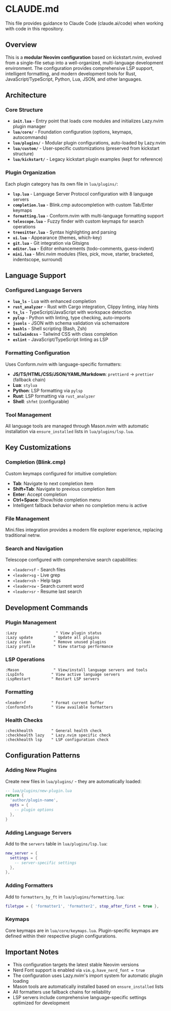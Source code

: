# CLAUDE.md

This file provides guidance to Claude Code (claude.ai/code) when working with code in this repository.

## Overview

This is a **modular Neovim configuration** based on kickstart.nvim, evolved from a single-file setup into a well-organized, multi-language development environment. The configuration provides comprehensive LSP support, intelligent formatting, and modern development tools for Rust, JavaScript/TypeScript, Python, Lua, JSON, and other languages.

## Architecture

### Core Structure
- **`init.lua`** - Entry point that loads core modules and initializes Lazy.nvim plugin manager
- **`lua/core/`** - Foundation configuration (options, keymaps, autocommands)
- **`lua/plugins/`** - Modular plugin configurations, auto-loaded by Lazy.nvim
- **`lua/custom/`** - User-specific customizations (preserved from kickstart structure)
- **`lua/kickstart/`** - Legacy kickstart plugin examples (kept for reference)

### Plugin Organization
Each plugin category has its own file in `lua/plugins/`:

- **`lsp.lua`** - Language Server Protocol configuration with 8 language servers
- **`completion.lua`** - Blink.cmp autocompletion with custom Tab/Enter keymaps
- **`formatting.lua`** - Conform.nvim with multi-language formatting support
- **`telescope.lua`** - Fuzzy finder with custom keymaps for search operations
- **`treesitter.lua`** - Syntax highlighting and parsing
- **`ui.lua`** - Appearance (themes, which-key)
- **`git.lua`** - Git integration via Gitsigns
- **`editor.lua`** - Editor enhancements (todo-comments, guess-indent)
- **`mini.lua`** - Mini.nvim modules (files, pick, move, starter, bracketed, indentscope, surround)

## Language Support

### Configured Language Servers
- **`lua_ls`** - Lua with enhanced completion
- **`rust_analyzer`** - Rust with Cargo integration, Clippy linting, inlay hints
- **`ts_ls`** - TypeScript/JavaScript with workspace detection
- **`pylsp`** - Python with linting, type checking, auto-imports
- **`jsonls`** - JSON with schema validation via schemastore
- **`bashls`** - Shell scripting (Bash, Zsh)
- **`tailwindcss`** - Tailwind CSS with class completion
- **`eslint`** - JavaScript/TypeScript linting as LSP

### Formatting Configuration
Uses Conform.nvim with language-specific formatters:
- **JS/TS/HTML/CSS/JSON/YAML/Markdown**: `prettierd` → `prettier` (fallback chain)
- **Lua**: `stylua`
- **Python**: LSP formatting via `pylsp`
- **Rust**: LSP formatting via `rust_analyzer`
- **Shell**: `shfmt` (configurable)

### Tool Management
All language tools are managed through Mason.nvim with automatic installation via `ensure_installed` lists in `lua/plugins/lsp.lua`.

## Key Customizations

### Completion (Blink.cmp)
Custom keymaps configured for intuitive completion:
- **Tab**: Navigate to next completion item
- **Shift+Tab**: Navigate to previous completion item
- **Enter**: Accept completion
- **Ctrl+Space**: Show/hide completion menu
- Intelligent fallback behavior when no completion menu is active

### File Management
Mini.files integration provides a modern file explorer experience, replacing traditional netrw.

### Search and Navigation
Telescope configured with comprehensive search capabilities:
- `<leader>sf` - Search files
- `<leader>sg` - Live grep
- `<leader>sh` - Help tags
- `<leader>sw` - Search current word
- `<leader>sr` - Resume last search

## Development Commands

### Plugin Management
```vim
:Lazy                 " View plugin status
:Lazy update         " Update all plugins
:Lazy clean          " Remove unused plugins
:Lazy profile        " View startup performance
```

### LSP Operations
```vim
:Mason               " View/install language servers and tools
:LspInfo            " View active language servers
:LspRestart         " Restart LSP servers
```

### Formatting
```vim
<leader>f           " Format current buffer
:ConformInfo        " View available formatters
```

### Health Checks
```vim
:checkhealth        " General health check
:checkhealth lazy   " Lazy.nvim specific check
:checkhealth lsp    " LSP configuration check
```

## Configuration Patterns

### Adding New Plugins
Create new files in `lua/plugins/` - they are automatically loaded:
```lua
-- lua/plugins/new-plugin.lua
return {
  'author/plugin-name',
  opts = {
    -- plugin options
  },
}
```

### Adding Language Servers
Add to the `servers` table in `lua/plugins/lsp.lua`:
```lua
new_server = {
  settings = {
    -- server-specific settings
  },
},
```

### Adding Formatters
Add to `formatters_by_ft` in `lua/plugins/formatting.lua`:
```lua
filetype = { 'formatter1', 'formatter2', stop_after_first = true },
```

### Keymaps
Core keymaps are in `lua/core/keymaps.lua`. Plugin-specific keymaps are defined within their respective plugin configurations.

## Important Notes

- This configuration targets the latest stable Neovim versions
- Nerd Font support is enabled via `vim.g.have_nerd_font = true`
- The configuration uses Lazy.nvim's import system for automatic plugin loading
- Mason tools are automatically installed based on `ensure_installed` lists
- All formatters use fallback chains for reliability
- LSP servers include comprehensive language-specific settings optimized for development
